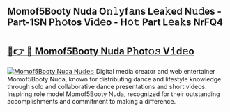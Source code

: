 ## Momof5Booty Nuda O𝚗𝚕yf𝚊ns L𝚎a𝚔ed N𝚞𝚍es - Part-1SN P𝚑𝚘tos Vi𝚍𝚎o - H𝚘𝚝 Part L𝚎a𝚔s NrFQ4

# <h2><a href="http://kfe9x2.oniu.top/?m=Momof5Booty+Nuda">🔗👉 🔴 Momof5Booty Nuda P𝚑ot𝚘𝚜 V𝚒d𝚎o</a></h2>

[![Momof5Booty Nuda Nu𝚍e𝚜](https://i.imgur.com/0qMVB7G.gif)](http://kfe9x2.oniu.top/?m=Momof5Booty+Nuda)
Digital media creator and web entertainer Momof5Booty Nuda, known for distributing dance and lifestyle knowledge through solo and collaborative dance presentations and short videos. Inspiring role model Momof5Booty Nuda, recognized for their outstanding accomplishments and commitment to making a difference.  
